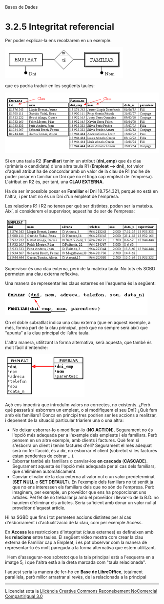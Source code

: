 Bases de Dades

# <a name="main"></a>**3.2.5 Integritat referencial**
Per poder explicar-la ens recolzarem en un exemple.

![ref1](T3_2_5_1.png)

que es podria traduir en les següents taules:

![ref2](T3_2_5_2.png)



Si en una taula R2 (**Familiar**) tenim un atribut (**dni\_emp**) que és clau (primària o candidata) d'una altra taula R1 (**Empleat --> dni**), tot valor d'aquell atribut ha de concordar amb un valor de la clau de R1 (no he de poder posar en familiar un Dni que no el tinga cap empleat de l'empresa). L'atribut en R2 és, per tant, una **CLAU EXTERNA**.

Ha de ser impossible posar en **Familiar** el Dni 18.754.321, perquè no està en l'altra, i per tant no és un Dni d'un empleat de l'empresa.

Les relacions R1 i R2 no tenen per què ser distintes, poden ser la mateixa. Així, si considerem el supervisor, aquest ha de ser de l'empresa:



![ref3](T3_2_5_3_2.png)

Supervisor és una clau externa, però de la mateixa taula. No tots els SGBD permeten una clau externa reflexiva.

Una manera de representar les claus externes en l'esquema és la següent:

![ref4](T3_2_5_4_2.png)


On el doble subratllat indica una clau externa (que en aquest exemple, a més, forma part de la clau principal, però que no sempre serà així) que “apunta” a la clau principal de l’altra taula.

L'altra manera, utilitzant la forma alternativa, serà aquesta, que també és molt fàcil d'entendre:

![ref5](T3_3_2_5_5.png)

Açò ens impedirà que introduïm valors no correctes, no existents. ¿Però què passarà si esborrem un empleat, o si modifiquem el seu Dni? ¿Què fem amb els familiars? Doncs en principi tres podrien ser les accions a realitzar, i depenent de la situació particular triaríem una o una altra:

- No deixar esborrar-lo o modificar-lo (**NO ACTION**).
  Segurament no és l'opció més adequada per a l'exemple dels empleats i els familiars. Però pensem en un altre exemple, amb clients i factures. Què fem si s'esborra un client i tenim factures d'ell? Segurament el més adequat serà no fer l'acció, és a dir, no esborrar el client (sobretot si les factures estan pendentes de cobrar ...).
- Esborrar també els familiars o canviar-los **en cascada** (**CASCADE**).
  Segurament aquesta és l'opció més adequada per al cas dels familiars, que s'eliminen automàticament.
- Canviar el valor de la clau externa al valor nul o un valor predeterminat (**SET NULL** o **SET DEFAULT**).
  En l'exemple dels familiars no té sentit ja que no ens interessen els familiars dels que no són de l'empresa. Però imaginem, per exemple, un proveïdor que ens ha proporcionat uns articles. Pel fet de no treballar ja amb el proveïdor i llevar-lo de la B.D. no hauríem d'eliminar els articles. Seria suficient amb donar un valor nul al proveïdor d'aquest article.



Hi ha SGBD que fins i tot permeten accions distintes per al cas d'esborrament i d'actualització de la clau, com per exemple Access.

En **Access** les restriccions d'integritat (claus externes) es defineixen amb les **relacions** entre taules. El següent vídeo mostra com crear la clau externa de Familiar cap a Empleat, i es pot observar com la manera de representar-lo és molt pareguda a la forma alternativa que estem utilitzant.


` `Hem d'assegurar-nos sobretot que la tala principal està a l'esquerra en a imatge 5, i que l'altra està a la dreta marcada com "taula relacionada".

I aquest seria la manera de fer-ho en **Base de LibreOffice**, totalment paral·lela, però millor arrastrar al revès, de la relacionada a la principal

-----



Llicenciat sota la [Llicència Creative Commons Reconeixement NoComercial CompartirIgual 3.0](http://creativecommons.org/licenses/by-nc-sa/3.0/)
